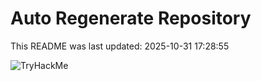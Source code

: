 # Auto Regenerate Repository

This README was last updated: 2025-10-31 17:28:55

 ![TryHackMe](https://tryhackme.com/badge/533634)